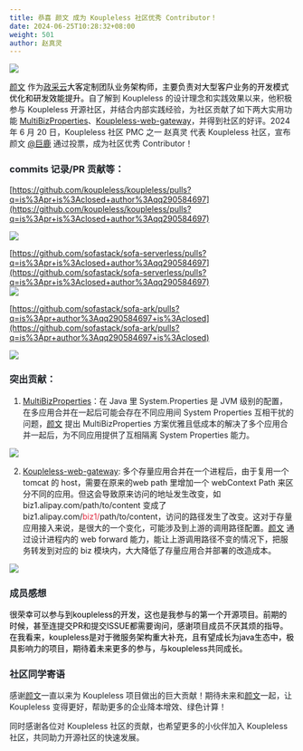 ```yaml
---
title: 恭喜 颜文 成为 Koupleless 社区优秀 Contributor！
date: 2024-06-25T10:28:32+08:00
weight: 501
author: 赵真灵
---
```


![](https://intranetproxy.alipay.com/skylark/lark/0/2024/png/149473/1718883984928-dc6736d7-fae2-495c-886e-233676d39b93.png)



[颜文](https://github.com/qq290584697) 作为[政采云](https://login.zcygov.cn/user-login/#/login)<font style="color:rgb(0, 0, 0);">大客定制团队业务架构师，主要负责对大型客户业务的开发模式优化和研发效能提升。</font><font style="color:rgb(31, 35, 40);">自了解到 Koupleless 的设计理念和实践效果以来，他积极参与 Koupleless 开源社区，并结合内部实践经验，为社区贡献了如下两大实用功能 </font>[MultiBizProperties](https://github.com/koupleless/runtime/blob/main/koupleless-common/src/main/java/com/alipay/sofa/koupleless/common/util/MultiBizProperties.java)<font style="color:rgb(31, 35, 40);">、</font>[Koupleless-web-gateway](https://github.com/koupleless/samples/blob/main/springboot-samples/web/tomcat/README-zh_CN.md)<font style="color:rgb(31, 35, 40);">，并得到社区的好评。2024 年 6 月 20 日，Koupleless 社区 PMC 之一 赵真灵 代表 Koupleless 社区，宣布 颜文 </font>[@巨鹿](https://github.com/qq290584697)<font style="color:rgb(31, 35, 40);"> 通过投票，成为社区优秀 Contributor！</font>

### <font style="color:rgb(31, 35, 40);">commits 记录/PR 贡献等：</font>
[https://github.com/koupleless/koupleless/pulls?q=is%3Apr+is%3Aclosed+author%3Aqq290584697](https://github.com/koupleless/koupleless/pulls?q=is%3Apr+is%3Aclosed+author%3Aqq290584697)

![](https://intranetproxy.alipay.com/skylark/lark/0/2024/png/149473/1718896162808-2a25b212-3ca2-4ca6-aeed-aa34fc4f19bf.png)



[https://github.com/sofastack/sofa-serverless/pulls?q=is%3Apr+is%3Aclosed+author%3Aqq290584697](https://github.com/sofastack/sofa-serverless/pulls?q=is%3Apr+is%3Aclosed+author%3Aqq290584697)<font style="color:rgb(31, 35, 40);">  
</font>![](https://intranetproxy.alipay.com/skylark/lark/0/2024/png/149473/1718896105312-0a5cd345-4b61-449c-b737-3f902beb0b34.png)



[https://github.com/sofastack/sofa-ark/pulls?q=is%3Apr+author%3Aqq290584697+is%3Aclosed](https://github.com/sofastack/sofa-ark/pulls?q=is%3Apr+author%3Aqq290584697+is%3Aclosed)

![](https://intranetproxy.alipay.com/skylark/lark/0/2024/png/149473/1718896238461-c3b944c4-ad55-4a32-9734-78655ad3e82c.png)

### <font style="color:rgb(31, 35, 40);">突出贡献：</font>
1. [MultiBizProperties](https://github.com/koupleless/runtime/blob/main/koupleless-common/src/main/java/com/alipay/sofa/koupleless/common/util/MultiBizProperties.java)<font style="color:rgb(31, 35, 40);">：在 Java 里 System.Properties 是 JVM 级别的配置，在多应用合并在一起后可能会存在不同应用间 System Properties 互相干扰的问题，</font>[颜文](https://github.com/qq290584697)<font style="color:rgb(31, 35, 40);"> 提出 MultiBizProperties 方案优雅且低成本的解决了多个应用合并一起后，为不同应用提供了互相隔离 System Properties 能力。</font>

![](https://intranetproxy.alipay.com/skylark/lark/0/2024/png/149473/1718895912490-97972138-0cd5-41d8-91c0-0487d95be1ed.png)

2. [Koupleless-web-gateway](https://github.com/koupleless/samples/blob/main/springboot-samples/web/tomcat/README-zh_CN.md): 多个存量应用合并在一个进程后，由于复用一个 tomcat 的 host，需要在原来的web path 里增加一个 webContext Path 来区分不同的应用。但这会导致原来访问的地址发生改变，如 biz1.alipay.com/path/to/content 变成了 biz1.alipay.com/<font style="color:#DF2A3F;">biz1/</font>path/to/content，访问的路径发生了改变。这对于存量应用接入来说，是很大的一个变化，可能涉及到上游的调用路径配置。[颜文](https://github.com/qq290584697) 通过设计进程内的 web forward 能力，能让上游调用路径不变的情况下，把服务转发到对应的 biz 模块内，大大降低了存量应用合并部署的改造成本。

![](https://intranetproxy.alipay.com/skylark/lark/0/2024/png/149473/1718895841337-46f2d463-dc28-4d34-8420-fa7ca9b9ca9f.png)

### <font style="color:rgb(31, 35, 40);">成员感想</font>
<font style="color:rgb(0, 0, 0);">很荣幸可以参与到koupleless的开发，这也是我参与的第一个开源项目。前期的时候，甚至连提交PR和提交ISSUE都需要询问，感谢项目成员不厌其烦的指导。在我看来，koupleless是对于微服务架构重大补充，且有望成长为java生态中，极具影响力的项目，期待着未来更多的参与，与koupleless共同成长。</font>

### <font style="color:rgb(31, 35, 40);">社区同学寄语</font>
<font style="color:rgb(31, 35, 40);">感谢</font>[颜文](https://github.com/qq290584697)<font style="color:rgb(31, 35, 40);">一直以来为 Koupleless 项目做出的巨大贡献！期待未来和</font>[颜文](https://github.com/qq290584697)<font style="color:rgb(31, 35, 40);">一起，让 Koupleless 变得更好，帮助更多的企业降本增效、绿色计算！</font>

<font style="color:rgb(31, 35, 40);">同时感谢各位对 Koupleless 社区的贡献，也希望更多的小伙伴加入 Koupleless 社区，共同助力开源社区的快速发展。</font>
